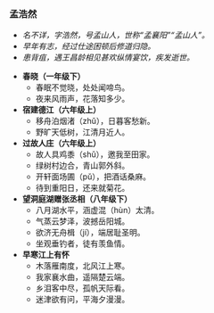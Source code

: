 ### 孟浩然
- _名不详，字浩然，号孟山人，世称“孟襄阳”“孟山人”。_
- _早年有志，经过仕途困顿后修道归隐。_
- _患背疽，遇王昌龄相见甚欢纵情宴饮，疾发逝世。_

* **春晓（一年级下）**
  * 春眠不觉晓，处处闻啼鸟。
  * 夜来风雨声，花落知多少。
* **宿建德江（六年级上）**
  * 移舟泊烟渚（zhǔ），日暮客愁新。
  * 野旷天低树，江清月近人。
* **过故人庄（六年级上）**
  * 故人具鸡黍（shǔ），邀我至田家。
  * 绿树村边合，青山郭外斜。
  * 开轩面场圃（pǔ），把酒话桑麻。
  * 待到重阳日，还来就菊花。
* **望洞庭湖赠张丞相（八年级下）**
  * 八月湖水平，涵虚混（hùn）太清。
  * 气蒸云梦泽，波撼岳阳城。
  * 欲济无舟楫（jí），端居耻圣明。
  * 坐观垂钓者，徒有羡鱼情。
* **早寒江上有怀**
  * 木落雁南度，北风江上寒。
  * 我家襄水曲，遥隔楚云端。
  * 乡泪客中尽，孤帆天际看。
  * 迷津欲有问，平海夕漫漫。
